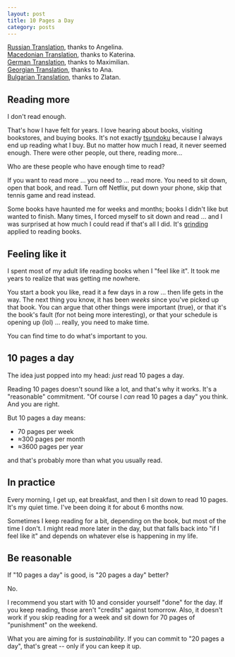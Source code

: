 ```yaml
---
layout: post
title: 10 Pages a Day
category: posts
---
```


[Russian Translation](http://oreol.info/10-pages-a-day.html), thanks to Angelina.  
[Macedonian Translation](http://sciencevobe.com/2019/10/25/10-pages-a-day/), thanks to Katerina.  
[German Translation](https://www.besserehaltung.de/10-seiten-pro-tag.html), thanks to Maximilian.  
[Georgian Translation](http://lpacode.com/10-pages-a-day/), thanks to Ana.  
[Bulgarian Translation](https://guideslib.com/publications/10-pages-a-day/), thanks to Zlatan.

## Reading more

I don't read enough.

That's how I have felt for years. I love hearing about books, visiting
bookstores, and buying books. It's not exactly
[tsundoku](https://en.wikipedia.org/wiki/Tsundoku) because I always end up
reading what I buy. But no matter how much I read, it never seemed enough.
There were other people, out there, reading more...

Who are these people who have enough time to read?

If you want to read more ... you need to ... read more. You need to sit down,
open that book, and read. Turn off Netflix, put down your phone, skip that
tennis game and read instead.

Some books have haunted me for weeks and months; books I didn't like
but wanted to finish. Many times, I forced myself to sit down and read ... and I
was surprised at how much I could read if that's all I did. It's
[grinding](https://en.wikipedia.org/wiki/Grinding_(video_gaming)) applied to
reading books.

## Feeling like it

I spent most of my adult life reading books when I "feel like it". It took me
years to realize that was getting me nowhere.

You start a book you like, read it a few days in a row ... then life gets in
the way. The next thing you know, it has been _weeks_ since you've picked up
that book. You can argue that other things were important (true), or that it's the
book's fault (for not being more interesting), or that your schedule is opening
up (lol) ... really, you need to make time.

You can find time to do what's important to you.

## 10 pages a day

The idea just popped into my head: _just_ read 10 pages a day.

Reading 10 pages doesn't sound like a lot, and that's why it works. It's
a "reasonable" commitment. "Of course I _can_ read 10 pages a day" you think.
And you are right.

But 10 pages a day means:

- 70 pages per week
- ≈300 pages per month
- ≈3600 pages per year

and that's probably more than what you usually read.

## In practice

Every morning, I get up, eat breakfast, and then I sit down to read 10 pages.
It's my quiet time. I've been doing it for about 6 months now.

Sometimes I keep reading for a bit, depending on the book, but most of the time
I don't. I might read more later in the day, but that falls back into "if I
feel like it" and depends on whatever else is happening in my life.

## Be reasonable

If "10 pages a day" is good, is "20 pages a day" better?

No.

I recommend you start with 10 and consider yourself "done" for the day. If you
keep reading, those aren't "credits" against tomorrow. Also, it doesn't work if
you skip reading for a week and sit down for 70 pages of "punishment" on the
weekend.

What you are aiming for is _sustainability_. If you can commit to "20 pages a day", that's
great -- only if you can keep it up.


